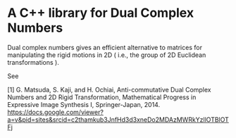 A C++ library for Dual Complex Numbers
=============
Dual complex numbers gives an efficient alternative to matrices
for manipulating 
the rigid motions in 2D ( i.e., the group of 2D Euclidean transformations ).

See

[1] G. Matsuda, S. Kaji, and H. Ochiai, Anti-commutative Dual Complex Numbers and 2D Rigid Transformation, Mathematical Progress in Expressive Image Synthesis I, Springer-Japan, 2014.
https://docs.google.com/viewer?a=v&pid=sites&srcid=c2thamkub3JnfHd3d3xneDo2MDAzMWRkYzllOTBlOTFj
